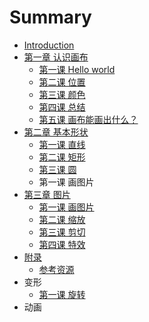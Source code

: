 # Summary

* [Introduction](README.md)
* [第一章 认识画布](chapter1.md)
   * [第一课 Hello world](hello_world.md)
   * [第二课 位置](lesson-1-2.md)
   * [第三课 颜色](lesson-1-3.md)
   * [第四课 总结](lesson-1-4.md)
   * [第五课 画布能画出什么？](lesson-1-5.md)
* [第二章 基本形状](chapter2.md)
   * [第一课 直线](lesson-2-1.md)
   * [第二课 矩形](lesson-2-2.md)
   * [第三课 圆](lesson-2-3.md)
   * 第一课 画图片
* [第三章 图片](lesson-3-1.md)
   * [第一课 画图片](lesson-3-1.md)
   * [第二课 缩放](lesson-3-2.md)
   * [第三课 剪切](lesson-3-3.md)
   * [第四课 特效](lesson-3-4.md)
* [附录](lesson_1_3.md)
   * [参考资源](references.md)
* 变形
   * [第一课 旋转](lesson-4-1.md)
* 动画

